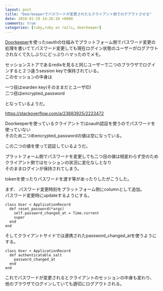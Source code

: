 ```yaml
---
layout: post
title: "Doorkeeperでパスワードが変更されたらクライアント側でログアウトさせる"
date: 2018-01-29 14:26:19 +0900
comments: true
categories: [ruby,ruby on rails, doorkeeper]
---
```


[Doorkeeper](https://github.com/doorkeeper-gem/doorkeeper)を使ったoauthの仕組みでプラットフォーム側でパスワード変更の処理を書いててパスワード変更しても現在ログイン状態のユーザーがログアウトされなくて久しぶりにどっぷりハマったのでメモ。  
  
<!-- more -->    
    
<script async src="//pagead2.googlesyndication.com/pagead/js/adsbygoogle.js"></script>    
<ins class="adsbygoogle"    
     style="display:block; text-align:center;"    
     data-ad-layout="in-article"    
     data-ad-format="fluid"    
     data-ad-client="ca-pub-7039502723411845"    
     data-ad-slot="8206045005"></ins>    
<script>    
     (adsbygoogle = window.adsbygoogle || []).push({});    
</script>    
  
セッションストアであるredisを見ると同じユーザーで二つのブラウザでログインすると２つ違うsession keyで保持されている。  
このセッションの中身は  
  
一つ目はwarden key(そのままだとユーザID)  
二つ目はencrypted_password  
  
となっているようだ。  
  
https://stackoverflow.com/a/23683925/2223472  
  
Doorkeeperを使っているクライアントではoauth認証を使うのでパスワードを使っていない  
そのため二つめencrypted_passwordの値は空になっている。  
  
この二つの値を使って認証しているようだ。
  
プラットフォーム側でパスワードを変更しても二つ目の値は相変わらず空のためクライアント側ではセッションの状況に変化なしとなり  
そのままログインが保持されてしまう。  
  
tokenを使ったりパスワードを渡す等があったりしたがこうした。  
  
まず、 パスワード変更時刻をプラットフォーム側にcolumnとして追加。  
パスワード変更時にupdateするようにする。  
  
```  
class User < ApplicationRecord  
  def reset_password(*args)  
    self.password_changed_at = Time.current  
    super  
  end  
end  
```  
  
そしてクライアントサイドでは連携されたpassword_changed_atを使うようにする。  
  
```  
class User < ApplicationRecord  
  def authenticatable_salt  
    password_changed_at  
  end  
end  
```  
  
これでパスワードが変更されるとクライアントのセッションの中身も変わり、  
他のブラウザでログインしていても適切にログアウトされる。  
